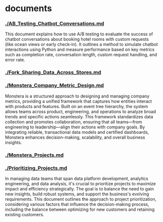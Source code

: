 # documents

### [./AB_Testing_Chatbot_Conversations.md](./AB_Testing_Chatbot_Conversations.md)

This document explains how to use A/B testing to evaluate the success of chatbot conversations about booking hotel rooms with custom requests (like ocean views or early check-in). It outlines a method to simulate chatbot interactions using Python and measure performance based on key metrics such as completion rate, conversation length, custom request handling, and error rate.

###  [./Fork_Sharing_Data_Across_Stores.md](./Fork_Sharing_Data_Across_Stores.md)

### [./Monstera_Company_Metric_Design.md](./Monstera_Company_Metric_Design.md)

Monstera is a structured approach to designing and managing company metrics, providing a unified framework that captures how entities interact with products and features. Built on an event tree hierarchy, the system allows teams across product, engineering, and operations to analyze broad trends and specific actions seamlessly. This framework standardizes data collection and promotes collaboration, ensuring that all teams—from engineering to leadership—align their actions with company goals. By integrating reliable, transactional data models and certified dashboards, Monstera enhances decision-making, scalability, and overall business insights.

### [./Monstera_Projects.md](./Monstera_Projects.md)

### [./Prioritizing_Projects.md](./Prioritizing_Projects.md)

In managing data teams that span data platform development, analytics engineering, and data analysis, it's crucial to prioritize projects to maximize impact and efficiency strategically. The goal is to balance the need to gain new insights, build robust systems, and support the business's evolving requirements. This document outlines the approach to project prioritization, considering various factors that influence the decision-making process, including the balance between optimizing for new customers and retaining existing customers.
